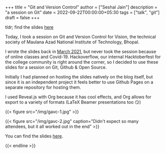+++
title = "Git and Version Control"
author = ["Seshal Jain"]
description = "a session on Git"
date = 2022-09-22T00:00:00+05:30
tags = ["talk", "git"]
draft = false
+++

tldr; find the slides [here](https://seshaljain.github.io/git-and-version-control/)

Today, I took a session on Git and Version Control for Vision, the technical society of Maulana Azad National Institute of Technology, Bhopal.

I wrote the slides back in [March 2021](https://github.com/Vision-NITB/git-and-version-control/commit/cf68d4727aabc3de6b37c75a46912e2afc2732c6), but never took the session because of online classes and Covid-19. Hackoverflow, our internal Hacktoberfest for the college community is right around the corner, so I decided to use these slides for a session on Git, Github &amp; Open Source.

Initially I had planned on hosting the slides natively on the blog itself, but since it is an independent project it feels better to use Github Pages on a separate repository for hosting them.

I used Reveal.js with Org because it has cool effects, and Org allows for export to a variety of formats (LaTeX Beamer presentations too :smirk:)

{{< figure src="/img/gavc-1.jpg" >}}

{{< figure src="/img/gavc-2.jpg" caption="Didn't expect so many attendees, but it all worked out in the end" >}}

You can find the slides [here](https://seshaljain.github.io/git-and-version-control/).

{{< endline >}}
